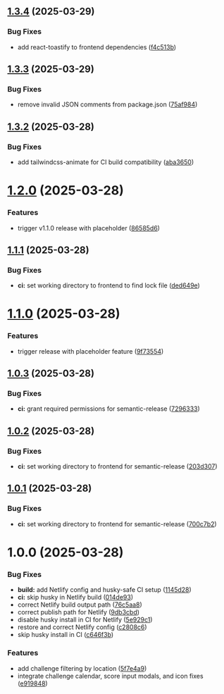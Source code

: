 ## [1.3.4](https://github.com/gdogra/tennisconnect-frontend/compare/v1.3.3...v1.3.4) (2025-03-29)


### Bug Fixes

* add react-toastify to frontend dependencies ([f4c513b](https://github.com/gdogra/tennisconnect-frontend/commit/f4c513b73e463742d6bc535a4577276756dba60a))

## [1.3.3](https://github.com/gdogra/tennisconnect-frontend/compare/v1.3.2...v1.3.3) (2025-03-29)


### Bug Fixes

* remove invalid JSON comments from package.json ([75af984](https://github.com/gdogra/tennisconnect-frontend/commit/75af9841066a84e51cfb7ddbbcc3f1e40ac7597a))

## [1.3.2](https://github.com/gdogra/tennisconnect-frontend/compare/v1.3.1...v1.3.2) (2025-03-28)


### Bug Fixes

* add tailwindcss-animate for CI build compatibility ([aba3650](https://github.com/gdogra/tennisconnect-frontend/commit/aba3650651d464212a596b62078df7264e660bc2))

# [1.2.0](https://github.com/gdogra/tennisconnect-frontend/compare/v1.1.1...v1.2.0) (2025-03-28)


### Features

* trigger v1.1.0 release with placeholder ([86585d6](https://github.com/gdogra/tennisconnect-frontend/commit/86585d6a1796a74c5bf41db518df33d1d89a2072))

## [1.1.1](https://github.com/gdogra/tennisconnect-frontend/compare/v1.1.0...v1.1.1) (2025-03-28)


### Bug Fixes

* **ci:** set working directory to frontend to find lock file ([ded649e](https://github.com/gdogra/tennisconnect-frontend/commit/ded649e7945caeb63704962799052d9897a369df))

# [1.1.0](https://github.com/gdogra/tennisconnect-frontend/compare/v1.0.3...v1.1.0) (2025-03-28)


### Features

* trigger release with placeholder feature ([9f73554](https://github.com/gdogra/tennisconnect-frontend/commit/9f735543187ef308ce2d4ea4ce2f1cb6fdeac314))

## [1.0.3](https://github.com/gdogra/tennisconnect-frontend/compare/v1.0.2...v1.0.3) (2025-03-28)


### Bug Fixes

* **ci:** grant required permissions for semantic-release ([7296333](https://github.com/gdogra/tennisconnect-frontend/commit/7296333dbfbbc6fb9c92e51562805c82921bce6c))

## [1.0.2](https://github.com/gdogra/tennisconnect-frontend/compare/v1.0.1...v1.0.2) (2025-03-28)


### Bug Fixes

* **ci:** set working directory to frontend for semantic-release ([203d307](https://github.com/gdogra/tennisconnect-frontend/commit/203d3074bbe411f962cad4af7ae21724260bca8c))

## [1.0.1](https://github.com/gdogra/tennisconnect-frontend/compare/v1.0.0...v1.0.1) (2025-03-28)


### Bug Fixes

* **ci:** set working directory to frontend for semantic-release ([700c7b2](https://github.com/gdogra/tennisconnect-frontend/commit/700c7b258e33012ba3d1c622484c7e8c245eeee0))

# 1.0.0 (2025-03-28)


### Bug Fixes

* **build:** add Netlify config and husky-safe CI setup ([1145d28](https://github.com/gdogra/tennisconnect-frontend/commit/1145d28b74aef9725a1b8648140baf2a33a9b2aa))
* **ci:** skip husky in Netlify build ([014de93](https://github.com/gdogra/tennisconnect-frontend/commit/014de93b092e9b9c40e37cc2f790556489569c35))
* correct Netlify build output path ([76c5aa8](https://github.com/gdogra/tennisconnect-frontend/commit/76c5aa8becf42517831430313ee2bab111219c97))
* correct publish path for Netlify ([9db3cbd](https://github.com/gdogra/tennisconnect-frontend/commit/9db3cbddd88a8d6a2ae9566624cafecbbef0894e))
* disable husky install in CI for Netlify ([5e929c1](https://github.com/gdogra/tennisconnect-frontend/commit/5e929c196e64a2da94b92269a169fefc91a70fd5))
* restore and correct Netlify config ([c2808c6](https://github.com/gdogra/tennisconnect-frontend/commit/c2808c6512b58336c21cc6def1557c751436dae3))
* skip husky install in CI ([c646f3b](https://github.com/gdogra/tennisconnect-frontend/commit/c646f3b13a5681a5b8866e0984f825776996d4a8))


### Features

* add challenge filtering by location ([5f7e4a9](https://github.com/gdogra/tennisconnect-frontend/commit/5f7e4a9a0a56398b4e82384198047a34fe720df9))
* integrate challenge calendar, score input modals, and icon fixes ([e919848](https://github.com/gdogra/tennisconnect-frontend/commit/e91984862ead0f4104c602d4fb5df7ce819b6c3e))
